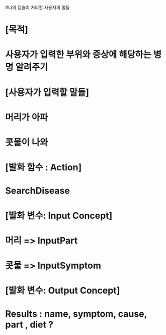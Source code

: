 #나의 캡슐이 처리할 사용자의 말들
# [목적]
# 사용자가 입력한 부위와 증상에 해당하는 병명 알려주기

# [사용자가 입력할 말들]
# 머리가 아파
# 콧물이 나와

# [발화 함수 : Action]
# SearchDisease

# [발화 변수: Input Concept]
# 머리 => InputPart
# 콧물 => InputSymptom

# [발화 변수: Output Concept]
# Results : name, symptom, cause, part , diet ?